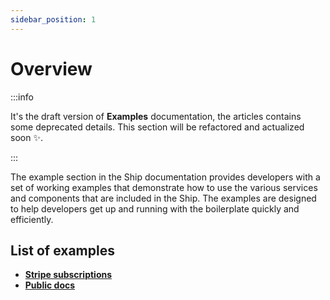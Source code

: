 ```yaml
---
sidebar_position: 1
---
```


# Overview

:::info

It's the draft version of **Examples** documentation, the articles contains some deprecated details. This section will be refactored and actualized soon ✨.

:::


The example section in the Ship documentation provides developers with a set of working examples that demonstrate how to use the various services and components that are included in the Ship. The examples are designed to help developers get up and running with the boilerplate quickly and efficiently.

## List of examples

- **[Stripe subscriptions](docs/examples/stripe-subscriptions/overview.md)**
- **[Public docs](docs/examples/public-docs/overview.md)**
